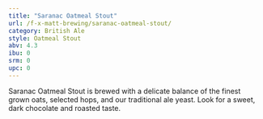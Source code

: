 ```yaml
---
title: "Saranac Oatmeal Stout"
url: /f-x-matt-brewing/saranac-oatmeal-stout/
category: British Ale
style: Oatmeal Stout
abv: 4.3
ibu: 0
srm: 0
upc: 0
---
```

Saranac Oatmeal Stout is brewed with a delicate balance of the finest grown oats, selected hops, and our traditional ale yeast. Look for a sweet, dark chocolate and roasted taste.
